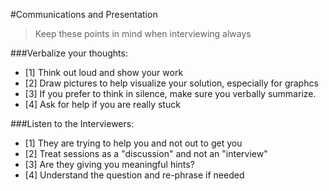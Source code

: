 #Communications and Presentation 

>Keep these points in mind when interviewing always

###Verbalize your thoughts:
  - [1] Think out loud and show your work
  - [2] Draw pictures to help visualize your solution, especially for graphcs
  - [3] If you prefer to think in silence, make sure you verbally summarize.
  - [4] Ask for help if you are really stuck 

###Listen to the Interviewers:
  - [1] They are trying to help you and not out to get you
  - [2] Treat sessions as a "discussion" and not an "interview"
  - [3] Are they giving you meaningful hints? 
  - [4] Understand the question and re-phrase if needed




